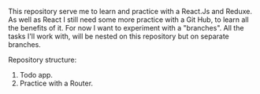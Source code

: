 This repository serve me to learn and practice with a React.Js and Reduxe.
As well as React I still need some more practice with a Git Hub,
to learn all the benefits of it. For now I want to experiment with a "branches".
All the tasks I'll work with, will be nested on this repository but on separate branches.

Repository structure:
1. Todo app.
2. Practice with a Router.
